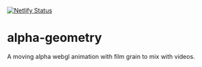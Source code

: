 [![Netlify Status](https://api.netlify.com/api/v1/badges/e89005c1-af2a-4d20-b6ba-40f035886f29/deploy-status)](https://app.netlify.com/sites/alpha-geometry/deploys)
# alpha-geometry
A moving alpha webgl animation with film grain to mix with videos.

